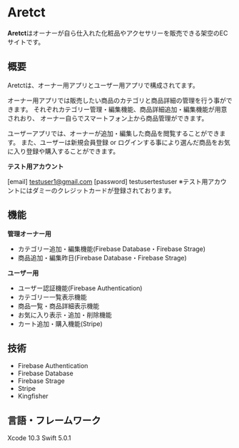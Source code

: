 # Aretct

**Aretct**はオーナーが自ら仕入れた化粧品やアクセサリーを販売できる架空のECサイトです。


## 概要
Aretctは、オーナー用アプリとユーザー用アプリで構成されてます。

オーナー用アプリでは販売したい商品のカテゴリと商品詳細の管理を行う事ができます。
それぞれカテゴリー管理・編集機能、商品詳細追加・編集機能が用意されおり、
オーナー自らでスマートフォン上から商品管理ができます。

ユーザーアプリでは、オーナーが追加・編集した商品を閲覧することができます。
また、ユーザーは新規会員登録 or ログインする事により選んだ商品をお気に入り登録や購入することができます。

**テスト用アカウント**

[email] testuser1@gmail.com
[password] testusertestuser
※テスト用アカウントにはダミーのクレジットカードが登録されております。

## 機能
**管理オーナー用**
* カテゴリー追加・編集機能(Firebase Database・Firebase Strage)
* 商品追加・編集昨日(Firebase Database・Firebase Strage)

**ユーザー用**
* ユーザー認証機能(Firebase Authentication)
* カテゴリー一覧表示機能
* 商品一覧・商品詳細表示機能
* お気に入り表示・追加・削除機能
* カート追加・購入機能(Stripe)

## 技術
* Firebase Authentication
* Firebase Database
* Firebase Strage
* Stripe
* Kingfisher


## 言語・フレームワーク
Xcode 10.3
Swift 5.0.1

